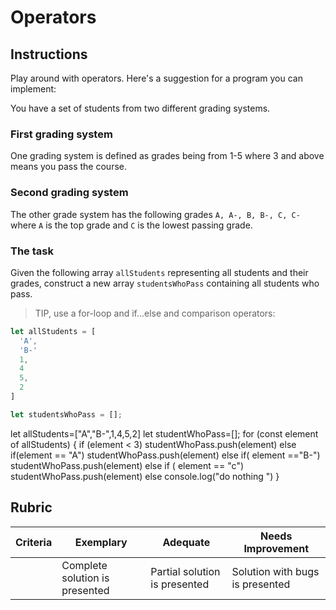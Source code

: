 # Operators

## Instructions

Play around with operators. Here's a suggestion for a program you can implement:

You have a set of students from two different grading systems.

### First grading system

One grading system is defined as grades being from 1-5 where 3 and above means you pass the course.

### Second grading system

The other grade system has the following grades `A, A-, B, B-, C, C-` where `A` is the top grade and `C` is the lowest passing grade.

### The task

Given the following array `allStudents` representing all students and their grades, construct a new array `studentsWhoPass` containing all students who pass.

> TIP, use a for-loop and if...else and comparison operators:

```javascript
let allStudents = [
  'A',
  'B-'
  1,
  4
  5,
  2
]

let studentsWhoPass = [];
```

 let allStudents=["A","B-",1,4,5,2]
    let studentWhoPass=[];
    for (const element of allStudents)
    {
            if (element < 3)
                    studentWhoPass.push(element)
            else if(element == "A")
                        studentWhoPass.push(element)
             else if( element =="B-")
                        studentWhoPass.push(element)
            else if ( element == "c")
                studentWhoPass.push(element)
            else
            console.log("do nothing ")
    }

## Rubric

| Criteria | Exemplary                      | Adequate                      | Needs Improvement               |
| -------- | ------------------------------ | ----------------------------- | ------------------------------- |
|          | Complete solution is presented | Partial solution is presented | Solution with bugs is presented |
